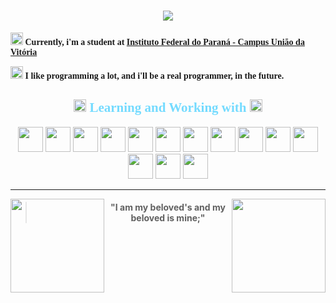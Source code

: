 <h1 align="center"> <img src="https://readme-typing-svg.demolab.com?font=Pacifico&size=37&pause=1000&color=74DBFF&center=true&vCenter=true&random=false&width=435&lines=I'm+Carlos!%F0%9F%98%BD">
</h1>

<style>
@import url('https://fonts.googleapis.com/css2?family=Indie+Flower&display=swap')
</style>

<font face="Indie Flower">

<img src="https://media.tenor.com/pXEDrZV2s4QAAAAi/star-spinning.gif" height="20" width="20" alt="star"> **Currently, i'm a student at [Instituto Federal do Paraná - Campus União da Vitória](https://ifpr.edu.br/uniao-da-vitoria/)**

<img src="https://media.tenor.com/pXEDrZV2s4QAAAAi/star-spinning.gif" height="20" width="20" alt="star"> **I like programming a lot, and i'll be a real programmer, in the future.**

</font>

<style>
@import url('https://fonts.googleapis.com/css2?family=Pacifico&display=swap')
</style>

<font face="Pacifico">
<h2 align="center"> <img src="https://media.tenor.com/DBaV_cCwFUgAAAAi/happy-star.gif" height="20" width="20" alt="star"> <font color="#74DBFF"> Learning and Working with  </font> <img src="https://media.tenor.com/DBaV_cCwFUgAAAAi/happy-star.gif" height="20" width="20" alt="star"> 
</h2>
</font>

<p align="center">
 <img src="https://cdn.jsdelivr.net/gh/devicons/devicon/icons/python/python-original.svg" width="40" height="40"/> <img src="https://cdn.jsdelivr.net/gh/devicons/devicon@latest/icons/java/java-original.svg" width="40" height="40"/> <img src="https://cdn.jsdelivr.net/gh/devicons/devicon/icons/c/c-original.svg" width="40" height="40"/> <img src="https://cdn.jsdelivr.net/gh/devicons/devicon/icons/mysql/mysql-original.svg" width="40" height="40" /> <img src="https://cdn.jsdelivr.net/gh/devicons/devicon@latest/icons/html5/html5-original.svg" width="40" height="40"/> <img src="https://cdn.jsdelivr.net/gh/devicons/devicon@latest/icons/css3/css3-original.svg" width="40" height="40"/> <img src="https://cdn.jsdelivr.net/gh/devicons/devicon@latest/icons/javascript/javascript-original.svg" width="40" height="40"/> <img src="https://cdn.jsdelivr.net/gh/devicons/devicon@latest/icons/linux/linux-original.svg" width="40" height="40"/> <img src="https://cdn.jsdelivr.net/gh/devicons/devicon@latest/icons/windows8/windows8-original.svg" width="40" height="40"/> <img src="https://kodular-community.s3.dualstack.eu-west-1.amazonaws.com/original/3X/7/0/70d0fb34599adbf8bb2399cb76a27ac84eb412cf.png" width="40" height="40"/> <img src="https://cdn.jsdelivr.net/gh/devicons/devicon@latest/icons/git/git-original.svg" width="40" height="40"/> <img src="https://cdn.jsdelivr.net/gh/devicons/devicon@latest/icons/eclipse/eclipse-original-wordmark.svg" width="40" height="40"/> <img src="https://cdn.jsdelivr.net/gh/devicons/devicon@latest/icons/pycharm/pycharm-original.svg" width="40" height="40"/> <img src="https://cdn.jsdelivr.net/gh/devicons/devicon@latest/icons/vscode/vscode-original.svg" width="40" height="40"/>

</p> 
<hr>
<img src="https://media.tenor.com/v63_brUy45wAAAAi/peach-goma-love-peach-cat.gif" height="150" width="150" align="right"> 
<img src="https://media.tenor.com/wIev1fUt-M8AAAAi/peach-goma-peach-and-goma.gif" height="150" width="150" align="left"> 

<h4 align="center"> 
<blockquote cite="https://www.biblegateway.com/passage/?search=Song%20of%20Solomon%206%3A3&version=KJV"> "I am my beloved's and my beloved is mine;"
</blockquote>

</h4>
